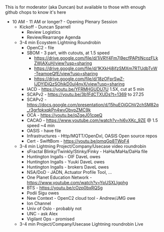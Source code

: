 This is for moderator (aka Duncan)
but available to those with enough
github chops to know it's here
* 10 AM - 11 AM or longer? - Opening Plenary Session
   - Kickoff - Duncan Sparrell
      * Review Logistics
      * Review/Rearrange Agenda
   - 3-4 min Ecoystem Lightning Roundrobin
      * OpenC2 - file
      * SBOM - 3 part, with cutouts, at 1.5 speed
         - https://drive.google.com/file/d/1iVRY4Fm7j9ecfPAPtiNcozFLkZWjAXuH/view?usp=sharing
         - https://drive.google.com/file/d/1KXkHj8ifzSMXm7RTUdbTvW-TeamoeQfE/view?usp=sharing
         - https://drive.google.com/file/d/18zOFprSwZ-IJDYIDiQzSOhikD0ul4nyX/view?usp=sharing
      * IACD - https://youtu.be/YFRMHGUDU7U 1.5X, cut at 5 min
      * SCAPv2 - https://youtu.be/3b1FdCTXUDs?t=1369 to 27.25
      * SCAPv2 - https://docs.google.com/presentation/d/15huEOiGChV2chSM82q_r3grfpkxqkPn4wvObvpZMC9k
      * OCA - https://youtu.be/qZgeJ01cqeQ
      * CACAO - https://www.youtube.com/watch?v=hi6vXKc_9ZE @ 1.5 speed ~4 min
      * OASIS - have file
      * Infrastructures - Http/MQTT/OpenDxl, OASIS Open source repos
      * Cert - SwiftBom - https://youtu.be/pmqGp8TWoF4
    - 3-4 min Lightning Project/Company/Usecase video roundrobin
      * sFractal Blinky/Twinkly/Stinky/Finky - HaHa/MaHa/DaHa file
      * Huntington Ingalls - OIF DaveL owes
      * Huntington Ingalls - Yuuki DaveL owes
      * Huntington Ingalls - brokers DaveL owes
      * NSA/DoD - JADN, Actuator Profile Tool, ...
      * One Planet Education Network - https://www.youtube.com/watch?v=YpUSXLIgphg
      * BTS - https://youtu.be/cOzp0bxRQSg
      * Podii Sigu owes
      * New Context - OpenC2 cloud tool - Andrew/JMG owe
      * Ion Channel
      * Univ of Oslo - probably not
      * UNC - ask Alex
      * Vigilant Ops - promised
    - 3-4 min Project/Company/Usecase Lightning roundrobin Live
